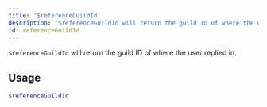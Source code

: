 ```yaml
---
title: '$referenceGuildId'
description: '$referenceGuildId will return the guild ID of where the user replied in.'
id: referenceGuildId
---
```


`$referenceGuildId` will return the guild ID of where the user replied in.

## Usage

```php
$referenceGuildId
```